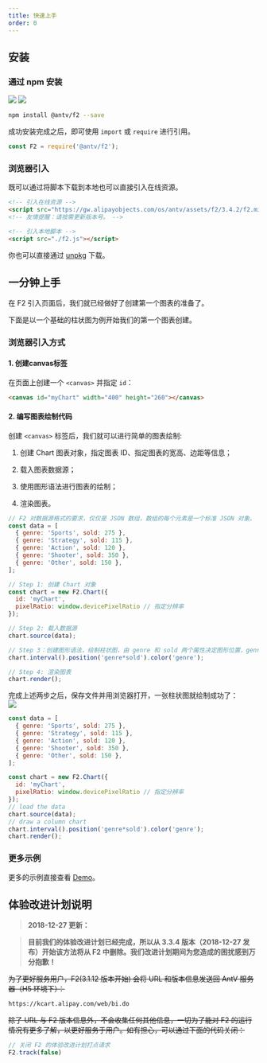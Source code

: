 ```yaml
---
title: 快速上手
order: 0
---
```


## 安装

### 通过 npm 安装

[![](https://img.shields.io/npm/v/@antv/f2.svg)](https://npmjs.com/package/@antv/f2)
[![](https://img.shields.io/npm/dm/@antv/f2.svg)](https://npmjs.com/package/@antv/f2)

```bash
npm install @antv/f2 --save
```

成功安装完成之后，即可使用 `import` 或 `require` 进行引用。

```javascript
const F2 = require('@antv/f2');
```

### 浏览器引入

既可以通过将脚本下载到本地也可以直接引入在线资源。

```html
<!-- 引入在线资源 -->
<script src="https://gw.alipayobjects.com/os/antv/assets/f2/3.4.2/f2.min.js"></script>
<!-- 友情提醒：请按需更新版本号。 -->
```


```html
<!-- 引入本地脚本 -->
<script src="./f2.js"></script>
```
你也可以直接通过 [unpkg](https://unpkg.com/@antv/f2) 下载。

## 一分钟上手

在 F2 引入页面后，我们就已经做好了创建第一个图表的准备了。

下面是以一个基础的柱状图为例开始我们的第一个图表创建。

### 浏览器引入方式

#### 1. 创建canvas标签

在页面上创建一个 `<canvas>` 并指定 `id`：

```html
<canvas id="myChart" width="400" height="260"></canvas>
```

#### 2. 编写图表绘制代码

创建 `<canvas>` 标签后，我们就可以进行简单的图表绘制:

1. 创建 Chart 图表对象，指定图表 ID、指定图表的宽高、边距等信息；

2. 载入图表数据源；

3. 使用图形语法进行图表的绘制；

4. 渲染图表。


```javascript
// F2 对数据源格式的要求，仅仅是 JSON 数组，数组的每个元素是一个标准 JSON 对象。
const data = [
  { genre: 'Sports', sold: 275 },
  { genre: 'Strategy', sold: 115 },
  { genre: 'Action', sold: 120 },
  { genre: 'Shooter', sold: 350 },
  { genre: 'Other', sold: 150 },
];

// Step 1: 创建 Chart 对象
const chart = new F2.Chart({
  id: 'myChart',
  pixelRatio: window.devicePixelRatio // 指定分辨率
});

// Step 2: 载入数据源
chart.source(data);

// Step 3：创建图形语法，绘制柱状图，由 genre 和 sold 两个属性决定图形位置，genre 映射至 x 轴，sold 映射至 y 轴
chart.interval().position('genre*sold').color('genre');

// Step 4: 渲染图表
chart.render();
```

完成上述两步之后，保存文件并用浏览器打开，一张柱状图就绘制成功了：<br />![](https://gw.alipayobjects.com/zos/finxbff/compress-tinypng/54ad3af8-c30d-43ca-b0e8-e21c4ea3d438.png)


```javascript
const data = [
  { genre: 'Sports', sold: 275 },
  { genre: 'Strategy', sold: 115 },
  { genre: 'Action', sold: 120 },
  { genre: 'Shooter', sold: 350 },
  { genre: 'Other', sold: 150 },
];

const chart = new F2.Chart({
  id: 'myChart',
  pixelRatio: window.devicePixelRatio // 指定分辨率
});
// load the data
chart.source(data);
// draw a column chart
chart.interval().position('genre*sold').color('genre');
chart.render();
```

### 更多示例

更多的示例直接查看 [Demo](/zh/examples/basic)。

## 体验改进计划说明

> **2018-12-27 更新：**

> **目前我们的体验改进计划已经完成，所以从 3.3.4 版本（2018-12-27 发布）开始该方法将从 F2 中删除。我们改进计划期间为您造成的困扰感到万分抱歉！**


~~为了更好服务用户，F2(3.1.12 版本开始) 会将 URL 和版本信息发送回 AntV 服务器（H5 环境下）：~~

```html
https://kcart.alipay.com/web/bi.do
```

~~除了 URL 与 F2 版本信息外，不会收集任何其他信息，一切为了能对 F2 的运行情况有更多了解，以更好服务于用户。如有担心，可以通过下面的代码关闭：~~

```javascript
// 关闭 F2 的体验改进计划打点请求
F2.track(false)
```


